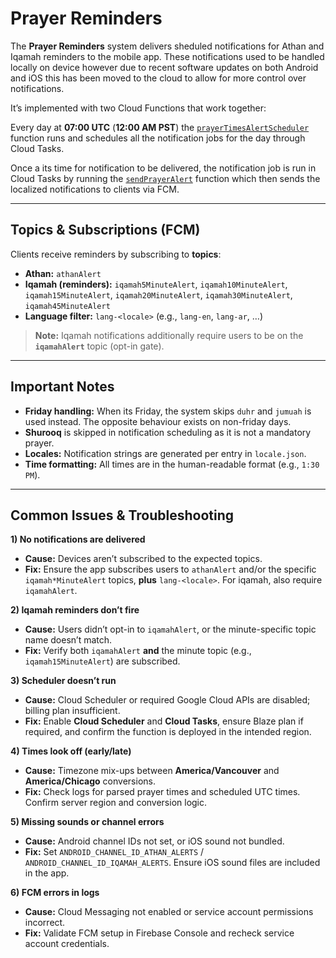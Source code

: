 # Prayer Reminders

The **Prayer Reminders** system delivers sheduled notifications for Athan and Iqamah reminders to the mobile app. These notifications used to be handled locally on device however due to recent software updates on both Android and iOS this has been moved to the cloud to allow for more control over notifications.

It’s implemented with two Cloud Functions that work together:

Every day at **07:00 UTC** (**12:00 AM PST**) the [`prayerTimesAlertScheduler`](./cloud-functions/prayer-times-alert-scheduler.md) function runs and schedules all the notification jobs for the day through Cloud Tasks.

Once a its time for notification to be delivered, the notification job is run in Cloud Tasks by running the [`sendPrayerAlert`](./cloud-functions/send-prayer-alert.md) function which then sends the localized notifications to clients via FCM.

---

## Topics & Subscriptions (FCM)

Clients receive reminders by subscribing to **topics**:

- **Athan:** `athanAlert`
- **Iqamah (reminders):** `iqamah5MinuteAlert`, `iqamah10MinuteAlert`, `iqamah15MinuteAlert`, `iqamah20MinuteAlert`, `iqamah30MinuteAlert`, `iqamah45MinuteAlert`
- **Language filter:** `lang-<locale>` (e.g., `lang-en`, `lang-ar`, …)

> **Note:** Iqamah notifications additionally require users to be on the **`iqamahAlert`** topic (opt-in gate).

---

## Important Notes

- **Friday handling:** When its Friday, the system skips `duhr` and `jumuah` is used instead. The opposite behaviour exists on non-friday days.
- **Shurooq** is skipped in notification scheduling as it is not a mandatory prayer.
- **Locales:** Notification strings are generated per entry in `locale.json`.
- **Time formatting:** All times are in the human-readable format (e.g., `1:30 PM`).

---

## Common Issues & Troubleshooting

**1) No notifications are delivered**

- **Cause:** Devices aren’t subscribed to the expected topics.  
- **Fix:** Ensure the app subscribes users to `athanAlert` and/or the specific `iqamah*MinuteAlert` topics, **plus** `lang-<locale>`. For iqamah, also require `iqamahAlert`.

**2) Iqamah reminders don’t fire**

- **Cause:** Users didn’t opt-in to `iqamahAlert`, or the minute-specific topic name doesn’t match.  
- **Fix:** Verify both `iqamahAlert` **and** the minute topic (e.g., `iqamah15MinuteAlert`) are subscribed.

**3) Scheduler doesn’t run**

- **Cause:** Cloud Scheduler or required Google Cloud APIs are disabled; billing plan insufficient.  
- **Fix:** Enable **Cloud Scheduler** and **Cloud Tasks**, ensure Blaze plan if required, and confirm the function is deployed in the intended region.

**4) Times look off (early/late)**

- **Cause:** Timezone mix-ups between **America/Vancouver** and **America/Chicago** conversions.  
- **Fix:** Check logs for parsed prayer times and scheduled UTC times. Confirm server region and conversion logic.

**5) Missing sounds or channel errors**

- **Cause:** Android channel IDs not set, or iOS sound not bundled.  
- **Fix:** Set `ANDROID_CHANNEL_ID_ATHAN_ALERTS` / `ANDROID_CHANNEL_ID_IQAMAH_ALERTS`. Ensure iOS sound files are included in the app.

**6) FCM errors in logs**

- **Cause:** Cloud Messaging not enabled or service account permissions incorrect.  
- **Fix:** Validate FCM setup in Firebase Console and recheck service account credentials.
